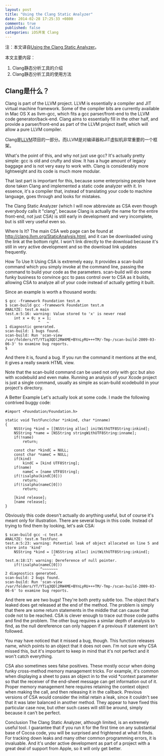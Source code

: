 ```yaml
---
layout: post
title: "Using the Clang Static Analyzer"
date: 2014-02-28 17:25:33 +0800
comments: true
published: false
categories: iOS开发 Clang
---
```


[1]:https://www.mikeash.com/pyblog/friday-qa-2009-03-06-using-the-clang-static-analyzer.html
[2]:http://llvm.org

注：本文译自[Using the Clang Static Analyzer][1]。

本文主要内容：

1. Clang静态分析工具的介绍
2. Clang静态分析工具的使用方法

Clang是什么？
---

Clang is part of the LLVM project. LLVM is essentially a compiler and JIT virtual machine framework. Some of the compiler bits are currently available in Mac OS X as llvm-gcc, which fits a gcc parser/front-end to the LLVM code generator/back-end. Clang aims to essentially fill in the other half, and provide a parser/front-end as part of the LLVM project itself, which will allow a pure LLVM compiler.

Clang是[LLVM][2]项目的一部分。而LLVM是对编译器和JIT虚拟机非常重要的一个框架。

What's the point of this, and why not just use gcc? It's actually pretty simple: gcc is old and crufty and slow. It has a huge amount of legacy baggage and is not very easy to work with. Clang is considerably more lightweight and its code is much more modular.

That last part is important for this, because some enterprising people have done taken Clang and implemented a static code analyzer with it. In essence, it's a compiler that, instead of translating your code to machine language, goes through and looks for mistakes.

The Clang Static Analyzer (which I will now abbreviate as CSA even though everybody calls it "clang", because Clang is actually the name for the entire front-end, not just CSA) is still early in development and very incomplete, but is still very useful even so.

Where Is It?
The main CSA web page can be found at http://clang.llvm.org/StaticAnalysis.html, and it can be downloaded using the link at the bottom right. I won't link directly to the download because it's still in very active development and so the download link updates frequently.

How To Use It
Using CSA is extremely easy. It provides a scan-build command which you simply invoke at the command line, passing the command to build your code as the parameters. scan-build will do some funky business to convince gcc to pass control over to CSA as it builds, allowing CSA to analyze all of your code instead of actually getting it built.

Since an example is worth a thousand words:

    $ gcc -framework Foundation test.m
    $ scan-build gcc -framework Foundation test.m
    ANALYZE: test.m main
    test.m:5:16: warning: Value stored to 'x' is never read
        int x = 0; x = 1;
                   ^   ~
    1 diagnostic generated.
    scan-build: 1 bugs found.
    scan-build: Run 'scan-view /var/folders/YT/YTiq3QDl2RW4ME+BYnLyRU+++TM/-Tmp-/scan-build-2009-03-06-3' to examine bug reports.
    $ 
And there it is, found a bug. If you run the command it mentions at the end, it gives a really swank HTML view.

Note that the scan-build command can be used not only with gcc but also with xcodebuild and even make. Running an analysis of your Xcode project is just a single command, usually as simple as scan-build xcodebuild in your project's directory.

A Better Example
Let's actually look at some code. I made the following contrived buggy code:

    #import <Foundation/Foundation.h>
    
    static void TestFunc(char *inkind, char *inname)
    {
        NSString *kind = [[NSString alloc] initWithUTF8String:inkind];
        NSString *name = [NSString stringWithUTF8String:inname];
        if(!name)
            return;
        
        const char *kindC = NULL;
        const char *nameC = NULL;
        if(kind)
            kindC = [kind UTF8String];
        if(name)
            nameC = [name UTF8String];
        if(!isalpha(kindC[0]))
            return;
        if(!isalpha(nameC[0]))
            return;
        
        [kind release];
        [name release];
    }
Obviously this code doesn't actually do anything useful, but of course it's meant only for illustration. There are several bugs in this code. Instead of trying to find them by looking, let's ask CSA:

    $ scan-build gcc -c test.m
    ANALYZE: test.m TestFunc
    test.m:5:23: warning: Potential leak of object allocated on line 5 and store into 'kind'
        NSString *kind = [[NSString alloc] initWithUTF8String:inkind];
                          ^
    test.m:18:17: warning: Dereference of null pointer.
        if(!isalpha(nameC[0]))
                    ^~~~~~~~
    2 diagnostics generated.
    scan-build: 2 bugs found.
    scan-build: Run 'scan-view /var/folders/YT/YTiq3QDl2RW4ME+BYnLyRU+++TM/-Tmp-/scan-build-2009-03-06-6' to examine bug reports.
And there we are two bugs! They're both pretty subtle too. The object that's leaked does get released at the end of the method. The problem is simply that there are some return statements in the middle that can cause that code not to be reached. CSA is clever enough to trace out those code paths and find the problem. The other bug requires a similar depth of analysis to find, as the null dereference can only happen if a previous if statement isn't followed.

You may have noticed that it missed a bug, though. This function releases name, which points to an object that it does not own. I'm not sure why CSA missed this, but it's important to keep in mind that it's not perfect and it won't catch everything.

CSA also sometimes sees false positives. These mostly occur when doing funky cross-method memory management tricks. For example, it's common when displaying a sheet to pass an object in to the void *context parameter so that the receiver of the end-sheet message can get information out of it. Proper memory management here requires retaining the context object when making the call, and then releasing it in the callback. Previous versions of CSA would consider the initial retain a leak, since it couldn't see that it was later balanced in another method. They appear to have fixed this particular case now, but other such cases will still be around, simply because it can't be perfect.

Conclusion
The Clang Static Analyzer, although limited, is an extremely useful tool. I guarantee that if you run it for the first time on any substantial base of Cocoa code, you will be surprised and frightened at what it finds. For tracking down leaks and many other common programming errors, it is invaluable. And it's under active development as part of a project with a great deal of support from Apple, so it will only get better.